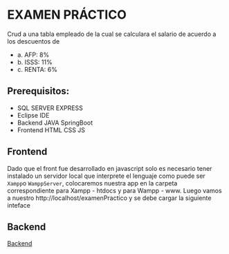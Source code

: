 # EXAMEN PRÁCTICO

Crud a una tabla empleado de la cual se calculara el salario de acuerdo a los descuentos de

- a. AFP: 8%
- b. ISSS: 11%
- c. RENTA: 6%

## Prerequisitos:

- SQL SERVER EXPRESS
- Eclipse IDE
- Backend JAVA SpringBoot
- Frontend HTML CSS JS

## Frontend

Dado que el front fue desarrollado en javascript solo es necesario tener instalado un servidor local que interprete el lenguaje
como puede ser `Xampp`o `WamppServer`, colocaremos nuestra app en la carpeta correspondiente para
Xampp - htdocs y para Wampp - www.
Luego vamos a nuestro http://localhost/examenPractico y se debe cargar la siguiente inteface

## Backend

[Backend](https://github.com/luismartinezo/examenPractico/tree/master/backend)
